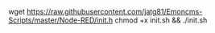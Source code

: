 

wget https://raw.githubusercontent.com/jatg81/Emoncms-Scripts/master/Node-RED/init.h
chmod +x init.sh && ./init.sh
